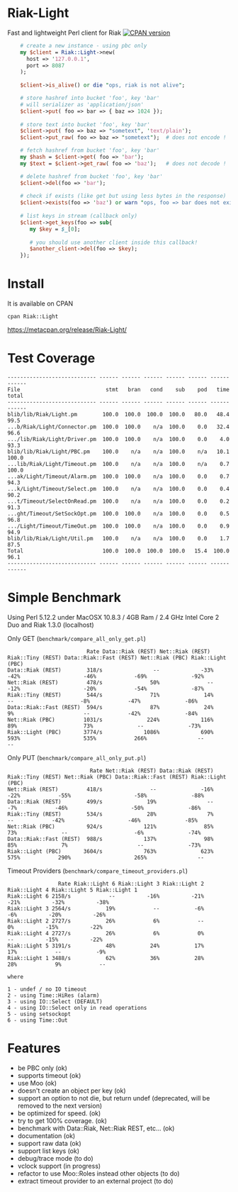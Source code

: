 Riak-Light
==========

Fast and lightweight Perl client for Riak [![CPAN version](https://badge.fury.io/pl/Riak-Light.png)](http://badge.fury.io/pl/Riak-Light)

```perl
    # create a new instance - using pbc only
    my $client = Riak::Light->new(
      host => '127.0.0.1',
      port => 8087
    );
    
    $client->is_alive() or die "ops, riak is not alive";

    # store hashref into bucket 'foo', key 'bar'
    # will serializer as 'application/json'
    $client->put( foo => bar => { baz => 1024 });
    
    # store text into bucket 'foo', key 'bar' 
    $client->put( foo => baz => "sometext", 'text/plain');
    $client->put_raw( foo => baz => "sometext");  # does not encode !

    # fetch hashref from bucket 'foo', key 'bar'
    my $hash = $client->get( foo => 'bar');
    my $text = $client->get_raw( foo => 'baz');   # does not decode !

    # delete hashref from bucket 'foo', key 'bar'
    $client->del(foo => 'bar');
    
    # check if exists (like get but using less bytes in the response)
    $client->exists(foo => 'baz') or warn "ops, foo => bar does not exist";
    
    # list keys in stream (callback only)
    $client->get_keys(foo => sub{
       my $key = $_[0];
       
       # you should use another client inside this callback!
       $another_client->del(foo => $key);
    });
```

Install
=======

It is available on CPAN

    cpan Riak::Light
    
https://metacpan.org/release/Riak-Light/

Test Coverage
=============

    ---------------------------- ------ ------ ------ ------ ------ ------ ------
    File                           stmt   bran   cond    sub    pod   time  total
    ---------------------------- ------ ------ ------ ------ ------ ------ ------
    blib/lib/Riak/Light.pm        100.0  100.0  100.0  100.0   80.0   48.4   99.5
    ...b/Riak/Light/Connector.pm  100.0  100.0    n/a  100.0    0.0   32.4   96.6
    .../lib/Riak/Light/Driver.pm  100.0  100.0    n/a  100.0    0.0    4.0   93.3
    blib/lib/Riak/Light/PBC.pm    100.0    n/a    n/a  100.0    n/a   10.1  100.0
    ...lib/Riak/Light/Timeout.pm  100.0    n/a    n/a  100.0    n/a    0.7  100.0
    ...ak/Light/Timeout/Alarm.pm  100.0  100.0    n/a  100.0    0.0    0.7   94.3
    ...k/Light/Timeout/Select.pm  100.0    n/a    n/a  100.0    0.0    0.4   90.2
    ...t/Timeout/SelectOnRead.pm  100.0    n/a    n/a  100.0    0.0    0.2   91.3
    ...ght/Timeout/SetSockOpt.pm  100.0  100.0    n/a  100.0    0.0    0.5   96.8
    .../Light/Timeout/TimeOut.pm  100.0  100.0    n/a  100.0    0.0    0.9   94.9
    blib/lib/Riak/Light/Util.pm   100.0    n/a    n/a  100.0    0.0    1.7   87.5
    Total                         100.0  100.0  100.0  100.0   15.4  100.0   96.1
    ---------------------------- ------ ------ ------ ------ ------ ------ ------


Simple Benchmark
================

Using Perl 5.12.2 under MacOSX 10.8.3 / 4GB Ram / 2.4 GHz Intel Core 2 Duo and Riak 1.3.0 (localhost)

Only GET (`benchmark/compare_all_only_get.pl`)
 
                             Rate Data::Riak (REST) Net::Riak (REST) Riak::Tiny (REST) Data::Riak::Fast (REST) Net::Riak (PBC) Riak::Light (PBC)
    Data::Riak (REST)        318/s                --             -33%              -42%                    -46%            -69%              -92%
    Net::Riak (REST)         478/s               50%               --              -12%                    -20%            -54%              -87%
    Riak::Tiny (REST)        544/s               71%              14%                --                     -8%            -47%              -86%
    Data::Riak::Fast (REST)  594/s               87%              24%                9%                      --            -42%              -84%
    Net::Riak (PBC)         1031/s              224%             116%               89%                     73%              --              -73%
    Riak::Light (PBC)       3774/s             1086%             690%              593%                    535%            266%                --               --
 
Only PUT (`benchmark/compare_all_only_put.pl`)

                              Rate Net::Riak (REST) Data::Riak (REST) Riak::Tiny (REST) Net::Riak (PBC) Data::Riak::Fast (REST) Riak::Light (PBC)
    Net::Riak (REST)         418/s               --              -16%              -22%            -55%                    -58%              -88%
    Data::Riak (REST)        499/s              19%                --               -7%            -46%                    -50%              -86%
    Riak::Tiny (REST)        534/s              28%                7%                --            -42%                    -46%              -85%
    Net::Riak (PBC)          924/s             121%               85%               73%              --                     -6%              -74%
    Data::Riak::Fast (REST)  988/s             137%               98%               85%              7%                      --              -73%
    Riak::Light (PBC)       3604/s             763%              623%              575%            290%                    265%                --

Timeout Providers (`benchmark/compare_timeout_providers.pl`)

                    Rate Riak::Light 6 Riak::Light 3 Riak::Light 2 Riak::Light 4 Riak::Light 5 Riak::Light 1
    Riak::Light 6 2158/s            --          -16%          -21%          -21%          -32%          -38%
    Riak::Light 3 2564/s           19%            --           -6%           -6%          -20%          -26%
    Riak::Light 2 2727/s           26%            6%            --            0%          -15%          -22%
    Riak::Light 4 2727/s           26%            6%            0%            --          -15%          -22%
    Riak::Light 5 3191/s           48%           24%           17%           17%            --           -9%
    Riak::Light 1 3488/s           62%           36%           28%           28%            9%            --

    where

    1 - undef / no IO timeout
    2 - using Time::HiRes (alarm)
    3 - using IO::Select (DEFAULT)
    4 - using IO::Select only in read operations
    5 - using setsockopt
    6 - using Time::Out

Features
========

* be PBC only (ok)
* supports timeout (ok)
* use Moo (ok)
* doesn't create an object per key (ok)
* support an option to not die, but return undef (deprecated, will be removed to the next version)
* be optimized for speed. (ok)
* try to get 100% coverage. (ok)
* benchmark with Data::Riak, Net::Riak REST, etc... (ok)
* documentation (ok)
* support raw data (ok)
* support list keys (ok)
* debug/trace mode (to do)
* vclock support (in progress)
* refactor to use Moo::Roles instead other objects (to do)
* extract timeout provider to an external project (to do)
